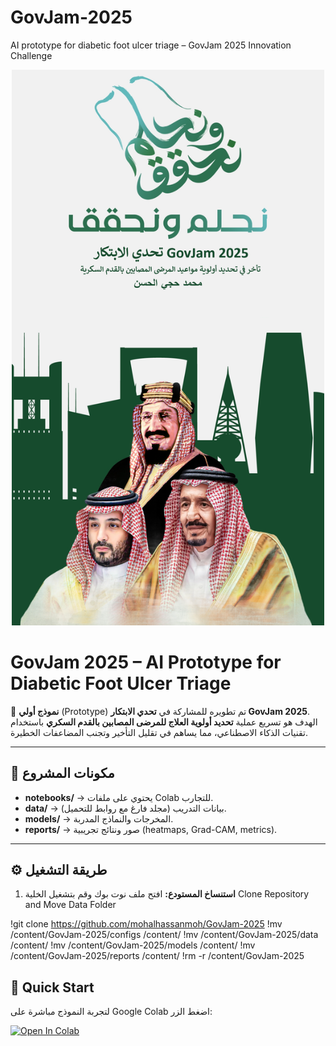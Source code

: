 # GovJam-2025
AI prototype for diabetic foot ulcer triage – GovJam 2025 Innovation Challenge


<div align="center">
  <img src="data/Saudi.jpeg"  width="500">
</div>

# GovJam 2025 – AI Prototype for Diabetic Foot Ulcer Triage

🚀 **نموذج أولي** (Prototype) تم تطويره للمشاركة في **تحدي الابتكار GovJam 2025**.  
الهدف هو تسريع عملية **تحديد أولوية العلاج للمرضى المصابين بالقدم السكري** باستخدام تقنيات الذكاء الاصطناعي، مما يساهم في تقليل التأخير وتجنب المضاعفات الخطيرة.

---

## 📂 مكونات المشروع
- **notebooks/** → يحتوي على ملفات Colab للتجارب.  
- **data/** → بيانات التدريب (مجلد فارغ مع روابط للتحميل).  
- **models/** → المخرجات والنماذج المدربة.  
- **reports/** → صور ونتائج تجريبية (heatmaps, Grad-CAM, metrics).  

---

## ⚙️ طريقة التشغيل
1. **استنساخ المستودع:**
افتح ملف  نوت بوك  وقم بتشغيل الخلية  Clone Repository and Move Data Folder

!git clone  https://github.com/mohalhassanmoh/GovJam-2025
!mv /content/GovJam-2025/configs /content/
!mv /content/GovJam-2025/data /content/
!mv /content/GovJam-2025/models /content/
!mv /content/GovJam-2025/reports /content/
!rm -r /content/GovJam-2025

## 🚀 Quick Start
لتجربة النموذج مباشرة على Google Colab اضغط الزر:

[![Open In Colab](https://colab.research.google.com/assets/colab-badge.svg)](https://colab.research.google.com/github/mohalhassanmoh/GovJam-2025/blob/main/GovJam_2025.ipynb
)
